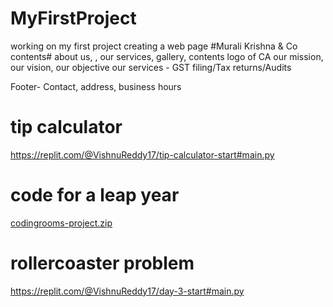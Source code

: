 # MyFirstProject
working on my first project
creating a web page #Murali Krishna & Co
contents# about us, , our services, gallery, contents
logo of CA
our mission, our vision, our objective
our services - GST filing/Tax returns/Audits

Footer- Contact, address, business hours


# tip calculator
https://replit.com/@VishnuReddy17/tip-calculator-start#main.py

# code for a leap year
[codingrooms-project.zip](https://github.com/Vishnu2571/MyFirstProject/files/8733184/codingrooms-project.zip)


# rollercoaster problem
https://replit.com/@VishnuReddy17/day-3-start#main.py
